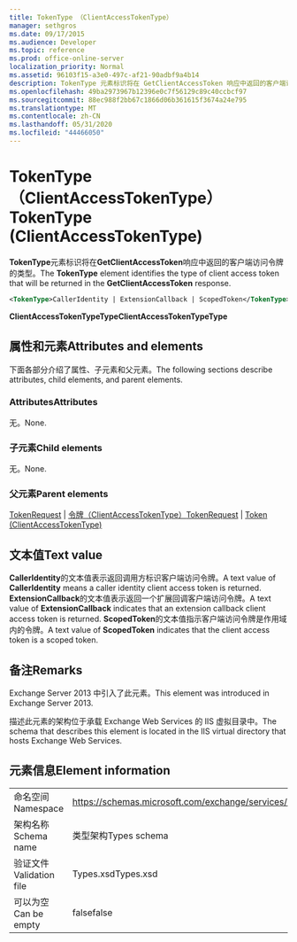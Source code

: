 ```yaml
---
title: TokenType （ClientAccessTokenType）
manager: sethgros
ms.date: 09/17/2015
ms.audience: Developer
ms.topic: reference
ms.prod: office-online-server
localization_priority: Normal
ms.assetid: 96103f15-a3e0-497c-af21-90adbf9a4b14
description: TokenType 元素标识将在 GetClientAccessToken 响应中返回的客户端访问令牌的类型。
ms.openlocfilehash: 49ba2973967b12396e0c7f56129c89c40ccbcf97
ms.sourcegitcommit: 88ec988f2bb67c1866d06b361615f3674a24e795
ms.translationtype: MT
ms.contentlocale: zh-CN
ms.lasthandoff: 05/31/2020
ms.locfileid: "44466050"
---
```

# <a name="tokentype-clientaccesstokentype"></a><span data-ttu-id="ebb16-103">TokenType （ClientAccessTokenType）</span><span class="sxs-lookup"><span data-stu-id="ebb16-103">TokenType (ClientAccessTokenType)</span></span>

<span data-ttu-id="ebb16-104">**TokenType**元素标识将在**GetClientAccessToken**响应中返回的客户端访问令牌的类型。</span><span class="sxs-lookup"><span data-stu-id="ebb16-104">The **TokenType** element identifies the type of client access token that will be returned in the **GetClientAccessToken** response.</span></span> 
  
```XML
<TokenType>CallerIdentity | ExtensionCallback | ScopedToken</TokenType>
```

 <span data-ttu-id="ebb16-105">**ClientAccessTokenTypeType**</span><span class="sxs-lookup"><span data-stu-id="ebb16-105">**ClientAccessTokenTypeType**</span></span>
## <a name="attributes-and-elements"></a><span data-ttu-id="ebb16-106">属性和元素</span><span class="sxs-lookup"><span data-stu-id="ebb16-106">Attributes and elements</span></span>

<span data-ttu-id="ebb16-107">下面各部分介绍了属性、子元素和父元素。</span><span class="sxs-lookup"><span data-stu-id="ebb16-107">The following sections describe attributes, child elements, and parent elements.</span></span>
  
### <a name="attributes"></a><span data-ttu-id="ebb16-108">Attributes</span><span class="sxs-lookup"><span data-stu-id="ebb16-108">Attributes</span></span>

<span data-ttu-id="ebb16-109">无。</span><span class="sxs-lookup"><span data-stu-id="ebb16-109">None.</span></span>
  
### <a name="child-elements"></a><span data-ttu-id="ebb16-110">子元素</span><span class="sxs-lookup"><span data-stu-id="ebb16-110">Child elements</span></span>

<span data-ttu-id="ebb16-111">无。</span><span class="sxs-lookup"><span data-stu-id="ebb16-111">None.</span></span>
  
### <a name="parent-elements"></a><span data-ttu-id="ebb16-112">父元素</span><span class="sxs-lookup"><span data-stu-id="ebb16-112">Parent elements</span></span>

<span data-ttu-id="ebb16-113">[TokenRequest](tokenrequest.md)  | [令牌（ClientAccessTokenType）](token-clientaccesstokentype.md)</span><span class="sxs-lookup"><span data-stu-id="ebb16-113">[TokenRequest](tokenrequest.md) | [Token (ClientAccessTokenType)](token-clientaccesstokentype.md)</span></span>
  
## <a name="text-value"></a><span data-ttu-id="ebb16-114">文本值</span><span class="sxs-lookup"><span data-stu-id="ebb16-114">Text value</span></span>

<span data-ttu-id="ebb16-115">**CallerIdentity**的文本值表示返回调用方标识客户端访问令牌。</span><span class="sxs-lookup"><span data-stu-id="ebb16-115">A text value of **CallerIdentity** means a caller identity client access token is returned.</span></span> <span data-ttu-id="ebb16-116">**ExtensionCallback**的文本值表示返回一个扩展回调客户端访问令牌。</span><span class="sxs-lookup"><span data-stu-id="ebb16-116">A text value of **ExtensionCallback** indicates that an extension callback client access token is returned.</span></span> <span data-ttu-id="ebb16-117">**ScopedToken**的文本值指示客户端访问令牌是作用域内的令牌。</span><span class="sxs-lookup"><span data-stu-id="ebb16-117">A text value of **ScopedToken** indicates that the client access token is a scoped token.</span></span> 
  
## <a name="remarks"></a><span data-ttu-id="ebb16-118">备注</span><span class="sxs-lookup"><span data-stu-id="ebb16-118">Remarks</span></span>

<span data-ttu-id="ebb16-119">Exchange Server 2013 中引入了此元素。</span><span class="sxs-lookup"><span data-stu-id="ebb16-119">This element was introduced in Exchange Server 2013.</span></span>
  
<span data-ttu-id="ebb16-120">描述此元素的架构位于承载 Exchange Web Services 的 IIS 虚拟目录中。</span><span class="sxs-lookup"><span data-stu-id="ebb16-120">The schema that describes this element is located in the IIS virtual directory that hosts Exchange Web Services.</span></span>
  
## <a name="element-information"></a><span data-ttu-id="ebb16-121">元素信息</span><span class="sxs-lookup"><span data-stu-id="ebb16-121">Element information</span></span>

|||
|:-----|:-----|
|<span data-ttu-id="ebb16-122">命名空间</span><span class="sxs-lookup"><span data-stu-id="ebb16-122">Namespace</span></span>  <br/> |https://schemas.microsoft.com/exchange/services/2006/types  <br/> |
|<span data-ttu-id="ebb16-123">架构名称</span><span class="sxs-lookup"><span data-stu-id="ebb16-123">Schema name</span></span>  <br/> |<span data-ttu-id="ebb16-124">类型架构</span><span class="sxs-lookup"><span data-stu-id="ebb16-124">Types schema</span></span>  <br/> |
|<span data-ttu-id="ebb16-125">验证文件</span><span class="sxs-lookup"><span data-stu-id="ebb16-125">Validation file</span></span>  <br/> |<span data-ttu-id="ebb16-126">Types.xsd</span><span class="sxs-lookup"><span data-stu-id="ebb16-126">Types.xsd</span></span>  <br/> |
|<span data-ttu-id="ebb16-127">可以为空</span><span class="sxs-lookup"><span data-stu-id="ebb16-127">Can be empty</span></span>  <br/> |<span data-ttu-id="ebb16-128">false</span><span class="sxs-lookup"><span data-stu-id="ebb16-128">false</span></span>  <br/> |
   

